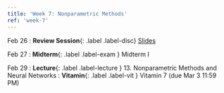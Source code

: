 ```yaml
---
title: 'Week 7: Nonparametric Methods'
ref: 'week-7'
---
```

Feb 26
: **Review Session**{: .label .label-disc} [Slides](https://docs.google.com/presentation/d/1oY2K2JRJCPmEwgpDRmgNONDgiMZlMWOHTbGg1s5k8D0/edit?usp=sharing)

Feb 27
: **Midterm**{: .label .label-exam } Midterm I

Feb 29
: **Lecture**{: .label .label-lecture } 13. Nonparametric Methods and Neural Networks
: **Vitamin**{: .label .label-vit } Vitamin 7 (due Mar 3 11:59 PM)
